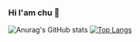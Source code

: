 ### Hi I'am chu 👋

![Anurag's GitHub stats](https://github-readme-stats.vercel.app/api?username=chuuu6&count_private=true&theme=tokyonight)
[![Top Langs](https://github-readme-stats.vercel.app/api/top-langs/?username=chuuu6&layout=compact&theme=tokyonight)](https://github.com/anuraghazra/github-readme-stats)
